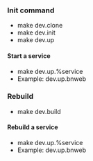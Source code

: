 ### Init command

* make dev.clone
* make dev.init
* make dev.up

#### Start a service

* make dev.up.%service
* Example: dev.up.bnweb

### Rebuild 

* make dev.build

#### Rebuild a service

* make dev.up.%service
* Example: dev.up.bnweb